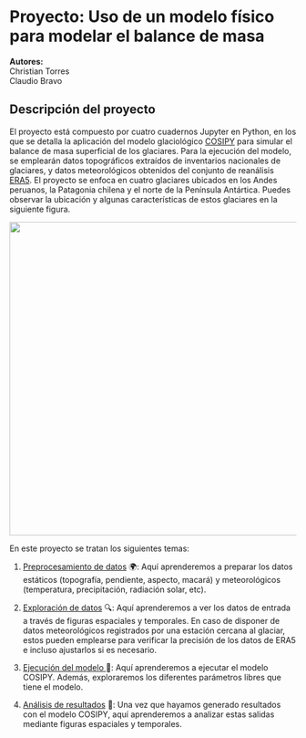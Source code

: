 # Proyecto: Uso de un modelo físico para modelar el balance de masa

**Autores:** <br />
Christian Torres <br />
Claudio Bravo

## Descripción del proyecto

El proyecto está compuesto por cuatro cuadernos Jupyter en Python, en los que se detalla la aplicación del modelo glaciológico [COSIPY](https://cryo-tools.org/tools/cosipy/) para simular el balance de masa superficial de los glaciares. Para la ejecución del modelo, se emplearán datos topográficos extraídos de inventarios nacionales de glaciares, y datos meteorológicos obtenidos del conjunto de  reanálisis [ERA5](https://cds-beta.climate.copernicus.eu/). El proyecto se enfoca en cuatro glaciares ubicados en los Andes peruanos, la Patagonia chilena y el norte de la Península Antártica. Puedes observar la ubicación y algunas características de estos glaciares en la siguiente figura.

<img src="img/mapa_taller.png.png" width="550"> <br>

En este proyecto se tratan los siguientes temas:

1. [Preprocesamiento de datos]() :earth_africa:: Aquí aprenderemos a preparar los datos estáticos (topografía, pendiente, aspecto, macará) y meteorológicos (temperatura, precipitación, radiación solar, etc).

2. [Exploración de datos]() :mag:: Aquí aprenderemos a ver los datos de entrada a través de figuras espaciales y temporales. En caso de disponer de datos meteorológicos registrados por una estación cercana al glaciar, estos pueden emplearse para verificar la precisión de los datos de ERA5 e incluso ajustarlos si es necesario.

3. [Ejecución del modelo ]() :rocket:: Aquí aprenderemos a ejecutar el modelo COSIPY. Además, exploraremos los diferentes parámetros libres que tiene el modelo.

4. [Análisis de resultados]() :dart:: Una vez que hayamos generado resultados con el modelo COSIPY, aquí aprenderemos a analizar estas salidas mediante figuras espaciales y temporales.




